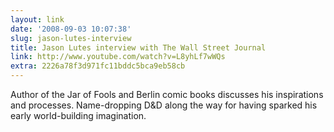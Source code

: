 ```yaml
---
layout: link
date: '2008-09-03 10:07:38'
slug: jason-lutes-interview
title: Jason Lutes interview with The Wall Street Journal
link: http://www.youtube.com/watch?v=L8yhLf7wWQs
extra: 2226a78f3d971fc11bddc5bca9eb58cb
---
```


Author of the Jar of Fools and Berlin comic books discusses his inspirations and processes. Name-dropping D&D along the way for having sparked his early world-building imagination.